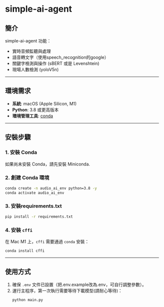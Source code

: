 
# simple-ai-agent

## 簡介

simple-ai-agent 功能：

- 實時音頻監聽與處理
- 語音轉文字（使用speech_recognition的google）
- 關鍵字檢測與操作 (sBERT 或是 Levenshtein)
- 現場人數檢測 (yoloV5n)

---

## 環境需求

- **系統**: macOS (Apple Silicon, M1)
- **Python**: 3.8 或更高版本
- **環境管理工具**: [conda](https://docs.conda.io/)

---

## 安裝步驟

### 1. 安裝 Conda

如果尚未安裝 Conda，請先安裝 Miniconda.

### 2. 創建 Conda 環境


```bash
conda create -n audio_ai_env python=3.8 -y
conda activate audio_ai_env
```

### 3. 安裝requirements.txt


```bash
pip install -r requirements.txt
```

### 4. 安裝 `cffi`

在 Mac M1 上，`cffi` 需要通過 `conda` 安裝：

```bash
conda install cffi
```

---

## 使用方式

1. 確保 `.env` 文件已設置（把.env.example改為.env，可自行調整參數）。
2. 運行主程序，第一次執行需要等待下載模型(請耐心等待)：
   ```bash
   python main.py
   ```
